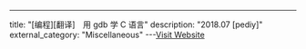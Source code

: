 ---
title: "[编程][翻译]　用 gdb 学 C 语言"
description: "2018.07 [pediy]"
external_category: "Miscellaneous"
---[Visit Website](https://bbs.pediy.com/thread-229985.htm)


